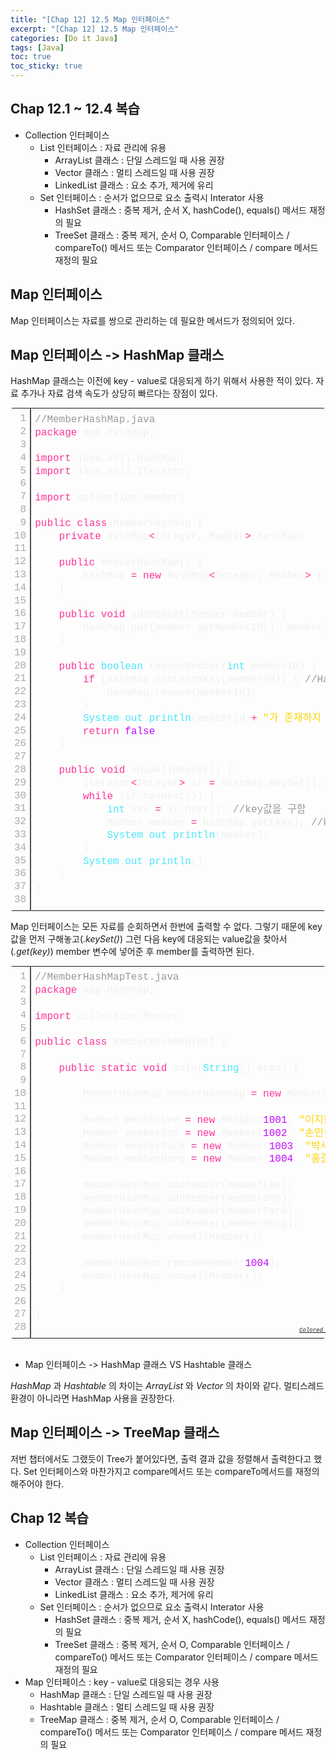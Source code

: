 ```yaml
---
title: "[Chap 12] 12.5 Map 인터페이스"
excerpt: "[Chap 12] 12.5 Map 인터페이스"
categories: [Do it Java]
tags: [Java]
toc: true
toc_sticky: true
---   
```


## Chap 12.1 ~ 12.4 복습

- Collection 인터페이스
    - List 인터페이스 : 자료 관리에 유용
        - ArrayList 클래스 : 단일 스레드일 때 사용 권장
        - Vector 클래스 : 멀티 스레드일 때 사용 권장
        - LinkedList 클래스 : 요소 추가, 제거에 유리
    - Set 인터페이스 : 순서가 없으므로 요소 출력시 Interator 사용
        - HashSet 클래스 : 중복 제거, 순서 X, hashCode(), equals() 메서드 재정의 필요
        - TreeSet 클래스 : 중복 제거, 순서 O, Comparable 인터페이스 / compareTo() 메서드 또는 Comparator 인터페이스 / compare 메서드 재정의 필요

## Map 인터페이스

Map 인터페이스는 자료를 쌍으로 관리하는 데 필요한 메서드가 정의되어 있다. 

## Map 인터페이스 -> HashMap 클래스

HashMap 클래스는 이전에 key - value로 대응되게 하기 위해서 사용한 적이 있다. 자료 추가나 자료 검색 속도가 상당히 빠르다는 장점이 있다. 

<div class="colorscripter-code" style="color:#f0f0f0;font-family:Consolas, 'Liberation Mono', Menlo, Courier, monospace !important; position:relative !important;overflow:auto"><table class="colorscripter-code-table" style="margin:0;padding:0;border:none;border-radius:4px;" cellspacing="0" cellpadding="0"><tr><td style="padding:6px;border-right:2px solid #4f4f4f"><div style="margin:0;padding:0;word-break:normal;text-align:right;color:#aaa;font-family:Consolas, 'Liberation Mono', Menlo, Courier, monospace !important;line-height:130%"><div style="line-height:130%">1</div><div style="line-height:130%">2</div><div style="line-height:130%">3</div><div style="line-height:130%">4</div><div style="line-height:130%">5</div><div style="line-height:130%">6</div><div style="line-height:130%">7</div><div style="line-height:130%">8</div><div style="line-height:130%">9</div><div style="line-height:130%">10</div><div style="line-height:130%">11</div><div style="line-height:130%">12</div><div style="line-height:130%">13</div><div style="line-height:130%">14</div><div style="line-height:130%">15</div><div style="line-height:130%">16</div><div style="line-height:130%">17</div><div style="line-height:130%">18</div><div style="line-height:130%">19</div><div style="line-height:130%">20</div><div style="line-height:130%">21</div><div style="line-height:130%">22</div><div style="line-height:130%">23</div><div style="line-height:130%">24</div><div style="line-height:130%">25</div><div style="line-height:130%">26</div><div style="line-height:130%">27</div><div style="line-height:130%">28</div><div style="line-height:130%">29</div><div style="line-height:130%">30</div><div style="line-height:130%">31</div><div style="line-height:130%">32</div><div style="line-height:130%">33</div><div style="line-height:130%">34</div><div style="line-height:130%">35</div><div style="line-height:130%">36</div><div style="line-height:130%">37</div><div style="line-height:130%">38</div></div></td><td style="padding:6px 0;text-align:left"><div style="margin:0;padding:0;color:#f0f0f0;font-family:Consolas, 'Liberation Mono', Menlo, Courier, monospace !important;line-height:130%"><div style="padding:0 6px; white-space:pre; line-height:130%"><span style="color:#999999">//MemberHashMap.java</span></div><div style="padding:0 6px; white-space:pre; line-height:130%"><span style="color:#ff3399">package</span>&nbsp;map.hashmap;</div><div style="padding:0 6px; white-space:pre; line-height:130%">&nbsp;</div><div style="padding:0 6px; white-space:pre; line-height:130%"><span style="color:#ff3399">import</span>&nbsp;java.util.HashMap;</div><div style="padding:0 6px; white-space:pre; line-height:130%"><span style="color:#ff3399">import</span>&nbsp;java.util.Iterator;</div><div style="padding:0 6px; white-space:pre; line-height:130%">&nbsp;</div><div style="padding:0 6px; white-space:pre; line-height:130%"><span style="color:#ff3399">import</span>&nbsp;collection.Member;</div><div style="padding:0 6px; white-space:pre; line-height:130%">&nbsp;</div><div style="padding:0 6px; white-space:pre; line-height:130%"><span style="color:#ff3399">public</span>&nbsp;<span style="color:#ff3399">class</span>&nbsp;MemberHashMap&nbsp;{</div><div style="padding:0 6px; white-space:pre; line-height:130%">&nbsp;&nbsp;&nbsp;&nbsp;<span style="color:#ff3399">private</span>&nbsp;HashMap<span style="color:#0086b3"></span><span style="color:#ff3399">&lt;</span>Integer,&nbsp;Member<span style="color:#0086b3"></span><span style="color:#ff3399">&gt;</span>&nbsp;hashMap;</div><div style="padding:0 6px; white-space:pre; line-height:130%">&nbsp;&nbsp;&nbsp;&nbsp;</div><div style="padding:0 6px; white-space:pre; line-height:130%">&nbsp;&nbsp;&nbsp;&nbsp;<span style="color:#ff3399">public</span>&nbsp;MemberHashMap()&nbsp;{</div><div style="padding:0 6px; white-space:pre; line-height:130%">&nbsp;&nbsp;&nbsp;&nbsp;&nbsp;&nbsp;&nbsp;&nbsp;hashMap&nbsp;<span style="color:#0086b3"></span><span style="color:#ff3399">=</span>&nbsp;<span style="color:#ff3399">new</span>&nbsp;HashMap<span style="color:#0086b3"></span><span style="color:#ff3399">&lt;</span>Integer,&nbsp;Member<span style="color:#0086b3"></span><span style="color:#ff3399">&gt;</span>&nbsp;();</div><div style="padding:0 6px; white-space:pre; line-height:130%">&nbsp;&nbsp;&nbsp;&nbsp;}</div><div style="padding:0 6px; white-space:pre; line-height:130%">&nbsp;&nbsp;&nbsp;&nbsp;</div><div style="padding:0 6px; white-space:pre; line-height:130%">&nbsp;&nbsp;&nbsp;&nbsp;<span style="color:#ff3399">public</span>&nbsp;<span style="color:#ff3399">void</span>&nbsp;addMember(Member&nbsp;member)&nbsp;{</div><div style="padding:0 6px; white-space:pre; line-height:130%">&nbsp;&nbsp;&nbsp;&nbsp;&nbsp;&nbsp;&nbsp;&nbsp;hashMap.put(member.getMemberId(),&nbsp;member);</div><div style="padding:0 6px; white-space:pre; line-height:130%">&nbsp;&nbsp;&nbsp;&nbsp;}</div><div style="padding:0 6px; white-space:pre; line-height:130%">&nbsp;&nbsp;&nbsp;&nbsp;</div><div style="padding:0 6px; white-space:pre; line-height:130%">&nbsp;&nbsp;&nbsp;&nbsp;<span style="color:#ff3399">public</span>&nbsp;<span style="color:#4be6fa">boolean</span>&nbsp;removeMember(<span style="color:#4be6fa">int</span>&nbsp;memberId)&nbsp;{</div><div style="padding:0 6px; white-space:pre; line-height:130%">&nbsp;&nbsp;&nbsp;&nbsp;&nbsp;&nbsp;&nbsp;&nbsp;<span style="color:#ff3399">if</span>&nbsp;(hashMap.containsKey(memberId))&nbsp;{&nbsp;<span style="color:#999999">//HashMap에&nbsp;매개변수로&nbsp;받은&nbsp;value의&nbsp;키&nbsp;값인&nbsp;회원&nbsp;아이디가&nbsp;있다면</span></div><div style="padding:0 6px; white-space:pre; line-height:130%">&nbsp;&nbsp;&nbsp;&nbsp;&nbsp;&nbsp;&nbsp;&nbsp;&nbsp;&nbsp;&nbsp;&nbsp;hashMap.remove(memberId);</div><div style="padding:0 6px; white-space:pre; line-height:130%">&nbsp;&nbsp;&nbsp;&nbsp;&nbsp;&nbsp;&nbsp;&nbsp;}</div><div style="padding:0 6px; white-space:pre; line-height:130%">&nbsp;&nbsp;&nbsp;&nbsp;&nbsp;&nbsp;&nbsp;&nbsp;<span style="color:#4be6fa">System</span>.<span style="color:#4be6fa">out</span>.<span style="color:#4be6fa">println</span>(memberId&nbsp;<span style="color:#0086b3"></span><span style="color:#ff3399">+</span>&nbsp;<span style="color:#ffd500">"가&nbsp;존재하지&nbsp;않습니다."</span>);</div><div style="padding:0 6px; white-space:pre; line-height:130%">&nbsp;&nbsp;&nbsp;&nbsp;&nbsp;&nbsp;&nbsp;&nbsp;<span style="color:#ff3399">return</span>&nbsp;<span style="color:#c10aff">false</span>;</div><div style="padding:0 6px; white-space:pre; line-height:130%">&nbsp;&nbsp;&nbsp;&nbsp;}</div><div style="padding:0 6px; white-space:pre; line-height:130%">&nbsp;&nbsp;&nbsp;&nbsp;</div><div style="padding:0 6px; white-space:pre; line-height:130%">&nbsp;&nbsp;&nbsp;&nbsp;<span style="color:#ff3399">public</span>&nbsp;<span style="color:#ff3399">void</span>&nbsp;showAllMember()&nbsp;{</div><div style="padding:0 6px; white-space:pre; line-height:130%">&nbsp;&nbsp;&nbsp;&nbsp;&nbsp;&nbsp;&nbsp;&nbsp;Iterator<span style="color:#0086b3"></span><span style="color:#ff3399">&lt;</span>Integer<span style="color:#0086b3"></span><span style="color:#ff3399">&gt;</span>&nbsp;ir&nbsp;<span style="color:#0086b3"></span><span style="color:#ff3399">=</span>&nbsp;hashMap.keySet().iterator();&nbsp;<span style="color:#999999">//key의&nbsp;집합</span></div><div style="padding:0 6px; white-space:pre; line-height:130%">&nbsp;&nbsp;&nbsp;&nbsp;&nbsp;&nbsp;&nbsp;&nbsp;<span style="color:#ff3399">while</span>&nbsp;(ir.hasNext())&nbsp;{</div><div style="padding:0 6px; white-space:pre; line-height:130%">&nbsp;&nbsp;&nbsp;&nbsp;&nbsp;&nbsp;&nbsp;&nbsp;&nbsp;&nbsp;&nbsp;&nbsp;<span style="color:#4be6fa">int</span>&nbsp;key&nbsp;<span style="color:#0086b3"></span><span style="color:#ff3399">=</span>&nbsp;ir.next();&nbsp;<span style="color:#999999">//key값을&nbsp;구함</span></div><div style="padding:0 6px; white-space:pre; line-height:130%">&nbsp;&nbsp;&nbsp;&nbsp;&nbsp;&nbsp;&nbsp;&nbsp;&nbsp;&nbsp;&nbsp;&nbsp;Member&nbsp;member&nbsp;<span style="color:#0086b3"></span><span style="color:#ff3399">=</span>&nbsp;hashMap.get(key);&nbsp;<span style="color:#999999">//key값에&nbsp;해당하는&nbsp;value값을&nbsp;구함</span></div><div style="padding:0 6px; white-space:pre; line-height:130%">&nbsp;&nbsp;&nbsp;&nbsp;&nbsp;&nbsp;&nbsp;&nbsp;&nbsp;&nbsp;&nbsp;&nbsp;<span style="color:#4be6fa">System</span>.<span style="color:#4be6fa">out</span>.<span style="color:#4be6fa">println</span>(member);</div><div style="padding:0 6px; white-space:pre; line-height:130%">&nbsp;&nbsp;&nbsp;&nbsp;&nbsp;&nbsp;&nbsp;&nbsp;}</div><div style="padding:0 6px; white-space:pre; line-height:130%">&nbsp;&nbsp;&nbsp;&nbsp;&nbsp;&nbsp;&nbsp;&nbsp;<span style="color:#4be6fa">System</span>.<span style="color:#4be6fa">out</span>.<span style="color:#4be6fa">println</span>();</div><div style="padding:0 6px; white-space:pre; line-height:130%">&nbsp;&nbsp;&nbsp;&nbsp;}</div><div style="padding:0 6px; white-space:pre; line-height:130%">}</div><div style="padding:0 6px; white-space:pre; line-height:130%">&nbsp;</div></div><div style="text-align:right;margin-top:-13px;margin-right:5px;font-size:9px;font-style:italic"><a href="http://colorscripter.com/info#e" target="_blank" style="color:#4f4f4ftext-decoration:none">Colored by Color Scripter</a></div></td><td style="vertical-align:bottom;padding:0 2px 4px 0"><a href="http://colorscripter.com/info#e" target="_blank" style="text-decoration:none;color:white"><span style="font-size:9px;word-break:normal;background-color:#4f4f4f;color:white;border-radius:10px;padding:1px">cs</span></a></td></tr></table></div>

Map 인터페이스는 모든 자료를 순회하면서 한번에 출력할 수 없다. 그렇기 때문에 key값을 먼저 구해놓고(*.keySet()*) 그런 다음 key에 대응되는 value값을 찾아서(*.get(key)*) member 변수에 넣어준 후 member를 출력하면 된다. 
<br>

<div class="colorscripter-code" style="color:#f0f0f0;font-family:Consolas, 'Liberation Mono', Menlo, Courier, monospace !important; position:relative !important;overflow:auto"><table class="colorscripter-code-table" style="margin:0;padding:0;border:none;border-radius:4px;" cellspacing="0" cellpadding="0"><tr><td style="padding:6px;border-right:2px solid #4f4f4f"><div style="margin:0;padding:0;word-break:normal;text-align:right;color:#aaa;font-family:Consolas, 'Liberation Mono', Menlo, Courier, monospace !important;line-height:130%"><div style="line-height:130%">1</div><div style="line-height:130%">2</div><div style="line-height:130%">3</div><div style="line-height:130%">4</div><div style="line-height:130%">5</div><div style="line-height:130%">6</div><div style="line-height:130%">7</div><div style="line-height:130%">8</div><div style="line-height:130%">9</div><div style="line-height:130%">10</div><div style="line-height:130%">11</div><div style="line-height:130%">12</div><div style="line-height:130%">13</div><div style="line-height:130%">14</div><div style="line-height:130%">15</div><div style="line-height:130%">16</div><div style="line-height:130%">17</div><div style="line-height:130%">18</div><div style="line-height:130%">19</div><div style="line-height:130%">20</div><div style="line-height:130%">21</div><div style="line-height:130%">22</div><div style="line-height:130%">23</div><div style="line-height:130%">24</div><div style="line-height:130%">25</div><div style="line-height:130%">26</div><div style="line-height:130%">27</div><div style="line-height:130%">28</div></div></td><td style="padding:6px 0;text-align:left"><div style="margin:0;padding:0;color:#f0f0f0;font-family:Consolas, 'Liberation Mono', Menlo, Courier, monospace !important;line-height:130%"><div style="padding:0 6px; white-space:pre; line-height:130%"><span style="color:#999999">//MemberHashMapTest.java</span></div><div style="padding:0 6px; white-space:pre; line-height:130%"><span style="color:#ff3399">package</span>&nbsp;map.hashmap;</div><div style="padding:0 6px; white-space:pre; line-height:130%">&nbsp;</div><div style="padding:0 6px; white-space:pre; line-height:130%"><span style="color:#ff3399">import</span>&nbsp;collection.Member;</div><div style="padding:0 6px; white-space:pre; line-height:130%">&nbsp;</div><div style="padding:0 6px; white-space:pre; line-height:130%"><span style="color:#ff3399">public</span>&nbsp;<span style="color:#ff3399">class</span>&nbsp;MemberHashMapTest&nbsp;{</div><div style="padding:0 6px; white-space:pre; line-height:130%">&nbsp;</div><div style="padding:0 6px; white-space:pre; line-height:130%">&nbsp;&nbsp;&nbsp;&nbsp;<span style="color:#ff3399">public</span>&nbsp;<span style="color:#ff3399">static</span>&nbsp;<span style="color:#ff3399">void</span>&nbsp;main(<span style="color:#4be6fa">String</span>[]&nbsp;args)&nbsp;{</div><div style="padding:0 6px; white-space:pre; line-height:130%">&nbsp;&nbsp;&nbsp;&nbsp;&nbsp;&nbsp;&nbsp;&nbsp;</div><div style="padding:0 6px; white-space:pre; line-height:130%">&nbsp;&nbsp;&nbsp;&nbsp;&nbsp;&nbsp;&nbsp;&nbsp;MemberHashMap&nbsp;memberHashMap&nbsp;<span style="color:#0086b3"></span><span style="color:#ff3399">=</span>&nbsp;<span style="color:#ff3399">new</span>&nbsp;MemberHashMap();</div><div style="padding:0 6px; white-space:pre; line-height:130%">&nbsp;&nbsp;&nbsp;&nbsp;&nbsp;&nbsp;&nbsp;&nbsp;</div><div style="padding:0 6px; white-space:pre; line-height:130%">&nbsp;&nbsp;&nbsp;&nbsp;&nbsp;&nbsp;&nbsp;&nbsp;Member&nbsp;memberLee&nbsp;<span style="color:#0086b3"></span><span style="color:#ff3399">=</span>&nbsp;<span style="color:#ff3399">new</span>&nbsp;Member(<span style="color:#c10aff">1001</span>,&nbsp;<span style="color:#ffd500">"이지원"</span>);</div><div style="padding:0 6px; white-space:pre; line-height:130%">&nbsp;&nbsp;&nbsp;&nbsp;&nbsp;&nbsp;&nbsp;&nbsp;Member&nbsp;memberSon&nbsp;<span style="color:#0086b3"></span><span style="color:#ff3399">=</span>&nbsp;<span style="color:#ff3399">new</span>&nbsp;Member(<span style="color:#c10aff">1002</span>,&nbsp;<span style="color:#ffd500">"손민국"</span>);</div><div style="padding:0 6px; white-space:pre; line-height:130%">&nbsp;&nbsp;&nbsp;&nbsp;&nbsp;&nbsp;&nbsp;&nbsp;Member&nbsp;memberPark&nbsp;<span style="color:#0086b3"></span><span style="color:#ff3399">=</span>&nbsp;<span style="color:#ff3399">new</span>&nbsp;Member(<span style="color:#c10aff">1003</span>,&nbsp;<span style="color:#ffd500">"박서훤"</span>);</div><div style="padding:0 6px; white-space:pre; line-height:130%">&nbsp;&nbsp;&nbsp;&nbsp;&nbsp;&nbsp;&nbsp;&nbsp;Member&nbsp;memberHong&nbsp;<span style="color:#0086b3"></span><span style="color:#ff3399">=</span>&nbsp;<span style="color:#ff3399">new</span>&nbsp;Member(<span style="color:#c10aff">1004</span>,&nbsp;<span style="color:#ffd500">"홍길동"</span>);</div><div style="padding:0 6px; white-space:pre; line-height:130%">&nbsp;&nbsp;&nbsp;&nbsp;&nbsp;&nbsp;&nbsp;&nbsp;</div><div style="padding:0 6px; white-space:pre; line-height:130%">&nbsp;&nbsp;&nbsp;&nbsp;&nbsp;&nbsp;&nbsp;&nbsp;memberHashMap.addMember(memberLee);</div><div style="padding:0 6px; white-space:pre; line-height:130%">&nbsp;&nbsp;&nbsp;&nbsp;&nbsp;&nbsp;&nbsp;&nbsp;memberHashMap.addMember(memberSon);</div><div style="padding:0 6px; white-space:pre; line-height:130%">&nbsp;&nbsp;&nbsp;&nbsp;&nbsp;&nbsp;&nbsp;&nbsp;memberHashMap.addMember(memberPark);</div><div style="padding:0 6px; white-space:pre; line-height:130%">&nbsp;&nbsp;&nbsp;&nbsp;&nbsp;&nbsp;&nbsp;&nbsp;memberHashMap.addMember(memberHong);</div><div style="padding:0 6px; white-space:pre; line-height:130%">&nbsp;&nbsp;&nbsp;&nbsp;&nbsp;&nbsp;&nbsp;&nbsp;memberHashMap.showAllMember();</div><div style="padding:0 6px; white-space:pre; line-height:130%">&nbsp;&nbsp;&nbsp;&nbsp;&nbsp;&nbsp;&nbsp;&nbsp;</div><div style="padding:0 6px; white-space:pre; line-height:130%">&nbsp;&nbsp;&nbsp;&nbsp;&nbsp;&nbsp;&nbsp;&nbsp;memberHashMap.removeMember(<span style="color:#c10aff">1004</span>);</div><div style="padding:0 6px; white-space:pre; line-height:130%">&nbsp;&nbsp;&nbsp;&nbsp;&nbsp;&nbsp;&nbsp;&nbsp;memberHashMap.showAllMember();</div><div style="padding:0 6px; white-space:pre; line-height:130%">&nbsp;&nbsp;&nbsp;&nbsp;}</div><div style="padding:0 6px; white-space:pre; line-height:130%">&nbsp;</div><div style="padding:0 6px; white-space:pre; line-height:130%">}</div><div style="padding:0 6px; white-space:pre; line-height:130%">&nbsp;</div></div><div style="text-align:right;margin-top:-13px;margin-right:5px;font-size:9px;font-style:italic"><a href="http://colorscripter.com/info#e" target="_blank" style="color:#4f4f4ftext-decoration:none">Colored by Color Scripter</a></div></td><td style="vertical-align:bottom;padding:0 2px 4px 0"><a href="http://colorscripter.com/info#e" target="_blank" style="text-decoration:none;color:white"><span style="font-size:9px;word-break:normal;background-color:#4f4f4f;color:white;border-radius:10px;padding:1px">cs</span></a></td></tr></table></div>
<br>

- Map 인터페이스 -> HashMap 클래스 VS Hashtable 클래스

*HashMap* 과 *Hashtable* 의 차이는 *ArrayList* 와 *Vector* 의 차이와 같다. 멀티스레드 환경이 아니라면 HashMap 사용을 권장한다. 

## Map 인터페이스 -> TreeMap 클래스

저번 챕터에서도 그랬듯이 Tree가 붙어있다면, 출력 결과 값을 정렬해서 출력한다고 했다. Set 인터페이스와 마찬가지고 compare메서드 또는 compareTo메서드를 재정의 해주어야 한다. 

## Chap 12 복습

- Collection 인터페이스
    - List 인터페이스 : 자료 관리에 유용
        - ArrayList 클래스 : 단일 스레드일 때 사용 권장
        - Vector 클래스 : 멀티 스레드일 때 사용 권장
        - LinkedList 클래스 : 요소 추가, 제거에 유리
    - Set 인터페이스 : 순서가 없으므로 요소 출력시 Interator 사용
        - HashSet 클래스 : 중복 제거, 순서 X, hashCode(), equals() 메서드 재정의 필요
        - TreeSet 클래스 : 중복 제거, 순서 O, Comparable 인터페이스 / compareTo() 메서드 또는 Comparator 인터페이스 / compare 메서드 재정의 필요
- Map 인터페이스 : key - value로 대응되는 경우 사용
    - HashMap 클래스 : 단일 스레드일 때 사용 권장
    - Hashtable 클래스 : 멀티 스레드일 때 사용 권장
    - TreeMap 클래스 : 중복 제거, 순서 O, Comparable 인터페이스 / compareTo() 메서드 또는 Comparator 인터페이스 / compare 메서드 재정의 필요
